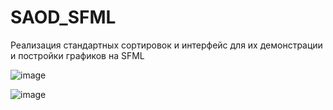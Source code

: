 # SAOD_SFML

Реализация стандартных сортировок и интерфейс для их демонстрации и постройки графиков на SFML

![image](https://github.com/MangriMen/SAOD_SFML/assets/49300253/c1186c8d-a6ba-48f5-af88-725f138c75b1)

![image](https://github.com/MangriMen/SAOD_SFML/assets/49300253/34f0d70a-a90d-4fb1-8e32-615bd24b7569)
